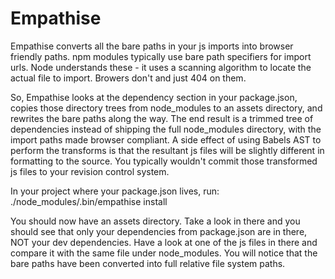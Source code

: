 # Empathise

Empathise converts all the bare paths in your js imports into browser friendly paths. npm modules
typically use bare path specifiers for import urls. Node understands these - it uses a scanning
algorithm to locate the actual file to import. Browers don't and just 404 on them.

So, Empathise looks at the dependency section in your package.json, copies those directory trees from
node\_modules to an assets directory, and rewrites the bare paths along the way. The end result is
a trimmed tree of dependencies instead of shipping the full node\_modules directory, with the import
paths made browser compliant. A side effect of using Babels AST to perform the transforms is that the
resultant js files will be slightly different in formatting to the source. You typically wouldn't
commit those transformed js files to your revision control system.

In your project where your package.json lives, run:
./node\_modules/.bin/empathise install

You should now have an assets directory. Take a look in there and you should see that only your
dependencies from package.json are in there, NOT your dev dependencies. Have a look at one of the 
js files in there and compare it with the same file under node\_modules. You will notice that the 
bare paths have been converted into full relative file system paths.
